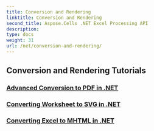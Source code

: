 ```yaml
---
title: Conversion and Rendering
linktitle: Conversion and Rendering
second_title: Aspose.Cells .NET Excel Processing API
description: 
type: docs
weight: 31
url: /net/conversion-and-rendering/
---
```


## Conversion and Rendering Tutorials
### [Advanced Conversion to PDF in .NET](./advanced-conversion-to-pdf/)
### [Converting Worksheet to SVG in .NET](./converting-worksheet-to-svg/)
### [Converting Excel to MHTML in .NET](./converting-excel-to-mhtml/)